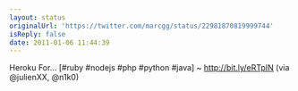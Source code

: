 ```yaml
---
layout: status
originalUrl: 'https://twitter.com/marcgg/status/22981870819999744'
isReply: false
date: 2011-01-06 11:44:39
---
```


Heroku For... [#ruby #nodejs #php #python #java] ~ http://bit.ly/eRTpIN (via @julienXX, @n1k0)
